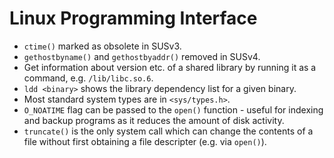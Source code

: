 Linux Programming Interface
===========================

 * `ctime()` marked as obsolete in SUSv3.
 * `gethostbyname()` and `gethostbyaddr()` removed in SUSv4.
 * Get information about version etc. of a shared library by running it as a command, e.g. `/lib/libc.so.6`.
 * `ldd <binary>` shows the library dependency list for a given binary.
 * Most standard system types are in `<sys/types.h>`.
 * `O_NOATIME` flag can be passed to the `open()` function - useful for indexing and backup programs as it reduces the amount of disk activity.
 * `truncate()` is the only system call which can change the contents of a file without first obtaining a file descripter (e.g. via `open()`).
